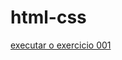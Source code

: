 # html-css
<a href="https://jvictor422.github.io/html-css/ex001/index.html">
executar o exercicio 001